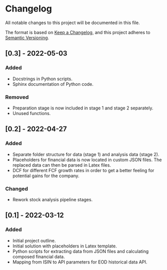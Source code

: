 # Changelog

All notable changes to this project will be documented in this file. 

The format is based on [Keep a Changelog](https://keepachangelog.com/en/1.0.0/),
and this project adheres to [Semantic Versioning](https://semver.org/spec/v2.0.0.html).

## [0.3] - 2022-05-03

### Added

- Docstrings in Python scripts.
- Sphinx documentation of Python code.

### Removed

- Preparation stage is now included in stage 1 and stage 2 separately.
- Unused functions.

## [0.2] - 2022-04-27

### Added

- Separate folder structure for data (stage 1) and analysis data (stage 2).
- Placeholders for financial data is now located in custom JSON files. The 
replaced data can then be parsed in Latex files.
- DCF for different FCF growth rates in order to get a better feeling for 
potential gains for the company.

### Changed

- Rework stock analysis pipeline stages.

## [0.1] - 2022-03-12

### Added 

- Initial project outline.
- Initial solution with placeholders in Latex template.
- Python scripts for extracting data from JSON files and calculating composed 
financial data.
- Mapping from ISIN to API parameters for EOD historical data API.
